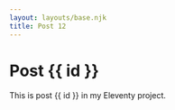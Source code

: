 ```yaml
---
layout: layouts/base.njk
title: Post 12
---
```


# Post {{ id }}

This is post {{ id }} in my Eleventy project.
